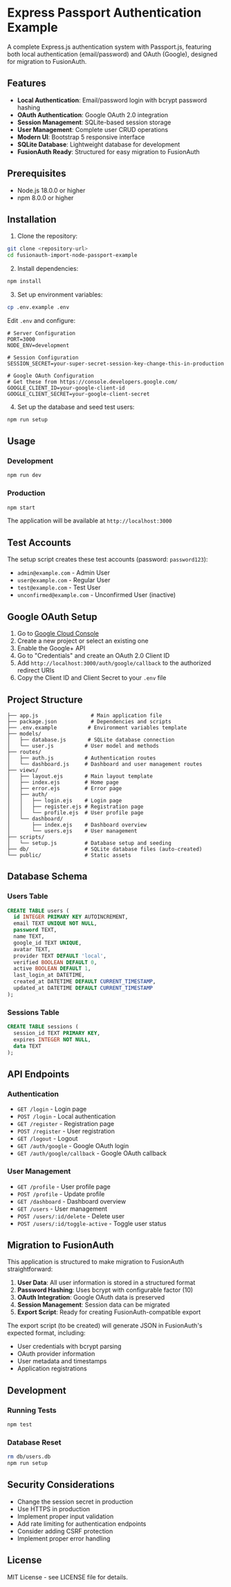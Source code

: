 # Express Passport Authentication Example

A complete Express.js authentication system with Passport.js, featuring both local authentication (email/password) and OAuth (Google), designed for migration to FusionAuth.

## Features

- **Local Authentication**: Email/password login with bcrypt password hashing
- **OAuth Authentication**: Google OAuth 2.0 integration
- **Session Management**: SQLite-based session storage
- **User Management**: Complete user CRUD operations
- **Modern UI**: Bootstrap 5 responsive interface
- **SQLite Database**: Lightweight database for development
- **FusionAuth Ready**: Structured for easy migration to FusionAuth

## Prerequisites

- Node.js 18.0.0 or higher
- npm 8.0.0 or higher

## Installation

1. Clone the repository:
```bash
git clone <repository-url>
cd fusionauth-import-node-passport-example
```

2. Install dependencies:
```bash
npm install
```

3. Set up environment variables:
```bash
cp .env.example .env
```

Edit `.env` and configure:
```env
# Server Configuration
PORT=3000
NODE_ENV=development

# Session Configuration
SESSION_SECRET=your-super-secret-session-key-change-this-in-production

# Google OAuth Configuration
# Get these from https://console.developers.google.com/
GOOGLE_CLIENT_ID=your-google-client-id
GOOGLE_CLIENT_SECRET=your-google-client-secret
```

4. Set up the database and seed test users:
```bash
npm run setup
```

## Usage

### Development
```bash
npm run dev
```

### Production
```bash
npm start
```

The application will be available at `http://localhost:3000`

## Test Accounts

The setup script creates these test accounts (password: `password123`):

- `admin@example.com` - Admin User
- `user@example.com` - Regular User  
- `test@example.com` - Test User
- `unconfirmed@example.com` - Unconfirmed User (inactive)

## Google OAuth Setup

1. Go to [Google Cloud Console](https://console.developers.google.com/)
2. Create a new project or select an existing one
3. Enable the Google+ API
4. Go to "Credentials" and create an OAuth 2.0 Client ID
5. Add `http://localhost:3000/auth/google/callback` to the authorized redirect URIs
6. Copy the Client ID and Client Secret to your `.env` file

## Project Structure

```
├── app.js                 # Main application file
├── package.json           # Dependencies and scripts
├── .env.example          # Environment variables template
├── models/
│   ├── database.js       # SQLite database connection
│   └── user.js          # User model and methods
├── routes/
│   ├── auth.js          # Authentication routes
│   └── dashboard.js     # Dashboard and user management routes
├── views/
│   ├── layout.ejs       # Main layout template
│   ├── index.ejs        # Home page
│   ├── error.ejs        # Error page
│   ├── auth/
│   │   ├── login.ejs    # Login page
│   │   ├── register.ejs # Registration page
│   │   └── profile.ejs  # User profile page
│   └── dashboard/
│       ├── index.ejs    # Dashboard overview
│       └── users.ejs    # User management
├── scripts/
│   └── setup.js         # Database setup and seeding
├── db/                  # SQLite database files (auto-created)
└── public/              # Static assets
```

## Database Schema

### Users Table
```sql
CREATE TABLE users (
  id INTEGER PRIMARY KEY AUTOINCREMENT,
  email TEXT UNIQUE NOT NULL,
  password TEXT,
  name TEXT,
  google_id TEXT UNIQUE,
  avatar TEXT,
  provider TEXT DEFAULT 'local',
  verified BOOLEAN DEFAULT 0,
  active BOOLEAN DEFAULT 1,
  last_login_at DATETIME,
  created_at DATETIME DEFAULT CURRENT_TIMESTAMP,
  updated_at DATETIME DEFAULT CURRENT_TIMESTAMP
);
```

### Sessions Table
```sql
CREATE TABLE sessions (
  session_id TEXT PRIMARY KEY,
  expires INTEGER NOT NULL,
  data TEXT
);
```

## API Endpoints

### Authentication
- `GET /login` - Login page
- `POST /login` - Local authentication
- `GET /register` - Registration page
- `POST /register` - User registration
- `GET /logout` - Logout
- `GET /auth/google` - Google OAuth login
- `GET /auth/google/callback` - Google OAuth callback

### User Management
- `GET /profile` - User profile page
- `POST /profile` - Update profile
- `GET /dashboard` - Dashboard overview
- `GET /users` - User management
- `POST /users/:id/delete` - Delete user
- `POST /users/:id/toggle-active` - Toggle user status

## Migration to FusionAuth

This application is structured to make migration to FusionAuth straightforward:

1. **User Data**: All user information is stored in a structured format
2. **Password Hashing**: Uses bcrypt with configurable factor (10)
3. **OAuth Integration**: Google OAuth data is preserved
4. **Session Management**: Session data can be migrated
5. **Export Script**: Ready for creating FusionAuth-compatible export

The export script (to be created) will generate JSON in FusionAuth's expected format, including:
- User credentials with bcrypt parsing
- OAuth provider information
- User metadata and timestamps
- Application registrations

## Development

### Running Tests
```bash
npm test
```

### Database Reset
```bash
rm db/users.db
npm run setup
```

## Security Considerations

- Change the session secret in production
- Use HTTPS in production
- Implement proper input validation
- Add rate limiting for authentication endpoints
- Consider adding CSRF protection
- Implement proper error handling

## License

MIT License - see LICENSE file for details. 